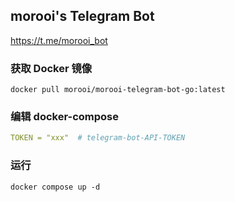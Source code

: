 ## morooi's Telegram Bot

https://t.me/morooi_bot

### 获取 Docker 镜像

```shell
docker pull morooi/morooi-telegram-bot-go:latest
```

### 编辑 docker-compose 

```yaml
TOKEN = "xxx"  # telegram-bot-API-TOKEN
```

### 运行

```shell
docker compose up -d 
```